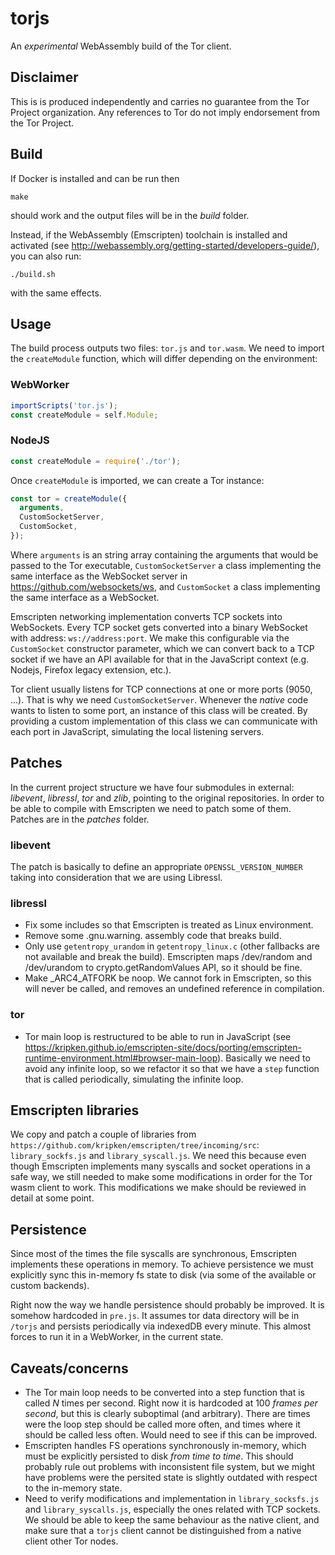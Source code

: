 # torjs

An *experimental* WebAssembly build of the Tor client.

## Disclaimer

This is is produced independently and carries no guarantee from the Tor Project organization. Any references to Tor do not imply endorsement from the Tor Project.

## Build

If Docker is installed and can be run then
```
make
```
should work and the output files will be in the *build* folder.

Instead, if the WebAssembly (Emscripten) toolchain is installed and activated (see http://webassembly.org/getting-started/developers-guide/), you can also run:

```
./build.sh
```
with the same effects.

## Usage

The build process outputs two files: ```tor.js``` and ```tor.wasm```. We need to import the ```createModule``` function, which will differ depending on the environment:

### WebWorker
```js
importScripts('tor.js');
const createModule = self.Module;
```

### NodeJS
```js
const createModule = require('./tor');
```

Once ```createModule``` is imported, we can create a Tor instance:

```js
const tor = createModule({
  arguments,
  CustomSocketServer,
  CustomSocket,
});
```

Where ```arguments``` is an string array containing the arguments that would be passed to the Tor executable, ```CustomSocketServer``` a class implementing the same interface as the WebSocket server in https://github.com/websockets/ws, and ```CustomSocket``` a class implementing the same interface as a WebSocket.

Emscripten networking implementation converts TCP sockets into WebSockets. Every TCP socket gets converted into a binary WebSocket with address: ```ws://address:port```. We make this configurable via the ```CustomSocket``` constructor parameter, which we can convert back to a TCP socket if we have an API available for that in the JavaScript context (e.g. Nodejs, Firefox legacy extension, etc.).

Tor client usually listens for TCP connections at one or more ports (9050, ...). That is why we need ```CustomSocketServer```. Whenever the *native* code wants to listen to some port, an instance of this class will be created. By providing a custom implementation of this class we can communicate with each port in JavaScript, simulating the local listening servers.

## Patches

In the current project structure we have four submodules in external: *libevent*, *libressl*, *tor* and *zlib*, pointing to the original repositories. In order to be able to compile with Emscripten we need to patch some of them. Patches are in the *patches* folder.

### libevent

The patch is basically to define an appropriate ```OPENSSL_VERSION_NUMBER``` taking into consideration that we are using Libressl.

### libressl
* Fix some includes so that Emscripten is treated as Linux environment.
* Remove some .gnu.warning. assembly code that breaks build.
* Only use ```getentropy_urandom``` in ```getentropy_linux.c``` (other fallbacks are not available and break the build). Emscripten maps /dev/random and /dev/urandom to crypto.getRandomValues API, so it should be fine.
* Make _ARC4_ATFORK be noop. We cannot fork in Emscripten, so this will never be called, and removes an undefined reference in compilation.
### tor
* Tor main loop is restructured to be able to run in JavaScript (see https://kripken.github.io/emscripten-site/docs/porting/emscripten-runtime-environment.html#browser-main-loop). Basically we need to avoid any infinite loop, so we refactor it so that we have a ```step``` function that is called periodically, simulating the infinite loop.

## Emscripten libraries

We copy and patch a couple of libraries from ```https://github.com/kripken/emscripten/tree/incoming/src```: ```library_sockfs.js``` and ```library_syscall.js```. We need this because even though Emscripten implements many syscalls and socket operations in a safe way, we still needed to make some modifications in order for the Tor wasm client to work. This modifications we make should be reviewed in detail at some point.

## Persistence

Since most of the times the file syscalls are synchronous, Emscripten implements these operations in memory. To achieve persistence we must explicitly sync this in-memory fs state to disk (via some of the available or custom backends).

Right now the way we handle persistence should probably be improved. It is somehow hardcoded in ```pre.js```. It assumes tor data directory will be in ```/torjs``` and persists periodically via indexedDB every minute. This almost forces to run it in a WebWorker, in the current state.

## Caveats/concerns

* The Tor main loop needs to be converted into a step function that is called *N* times per second. Right now it is hardcoded at 100 *frames per second*, but this is clearly suboptimal (and arbitrary). There are times were the loop step should be called more often, and times where it should be called less often. Would need to see if this can be improved.
* Emscripten handles FS operations synchronously in-memory, which must be explicitly persisted to disk *from time to time*. This should probably rule out problems with inconsistent file system, but we might have problems were the persited state is slightly outdated with respect to the in-memory state.
* Need to verify modifications and implementation in ```library_socksfs.js``` and ```library_syscalls.js```, especially the ones related with TCP sockets. We should be able to keep the same behaviour as the native client, and make sure that a ```torjs``` client cannot be distinguished from a native client other Tor nodes.
